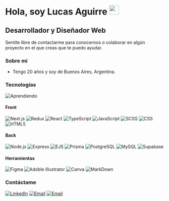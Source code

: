 <h1>Hola, soy Lucas Aguirre <img src="https://raw.githubusercontent.com/iampavangandhi/iampavangandhi/master/gifs/Hi.gif" width="30px"></h1>
<h2>Desarrollador y Diseñador Web</h2>

Sentite libre de contactarme para conocernos o colaborar en algún proyecto en el que creas que te puedo ayudar.

### Sobre mí

- Tengo 20 años y soy de Buenos Aires, Argentina.

### Tecnologías

![Aprendiendo](https://img.shields.io/badge/-Aprendiendo-333333?style=flat&label=%20%20%20&labelColor=orangered)

#### Front

![Next.js](https://img.shields.io/badge/-Next.js-333333?style=flat&logo=next.js)
![Redux](https://img.shields.io/badge/-Redux-333333?style=flat&logo=redux)
![React](https://img.shields.io/badge/-React-333333?style=flat&logo=react)
![TypeScript](https://img.shields.io/badge/-TypeScript-333333?style=flat&logo=typescript)
![JavaScript](https://img.shields.io/badge/-JavaScript-333333?style=flat&logo=javascript)
![SCSS](https://img.shields.io/badge/-SCSS-333333?style=flat&logo=SASS&logoColor=CE6B9E)
![CSS](https://img.shields.io/badge/-CSS-333333?style=flat&logo=CSS3&logoColor=1572B6)
![HTML5](https://img.shields.io/badge/-HTML5-333333?style=flat&logo=HTML5)

#### Back

![Node.js](https://img.shields.io/badge/-Node.js-333333?style=flat&logo=node.js)
![Express](https://img.shields.io/badge/-Express-333333?style=flat&logo=express)
![EJS](https://img.shields.io/badge/-EJS-333333?style=flat&logo=ejs)
![Prisma](https://img.shields.io/badge/-Prisma-333333?style=flat&logo=prisma)
![PostgreSQL](https://img.shields.io/badge/-PostgreSQL-333333?style=flat&logo=postgresql)
![MySQL](https://img.shields.io/badge/-MySQL-333333?style=flat&logo=mysql)
![Supabase](https://img.shields.io/badge/-Supabase-333333?style=flat&logo=supabase)

#### Herramientas

![Figma](https://img.shields.io/badge/-Figma-333333?style=flat&logo=figma)
![Adoble Illustrator](https://img.shields.io/badge/-Illustrator-333333?style=flat&logo=adobeillustrator)
![Canva](https://img.shields.io/badge/-Canva-333333?style=flat&logo=canva)
![MarkDown](https://img.shields.io/badge/-MarkDown-333333?style=flat&logo=markdown)

### Contáctame

<a href="https://www.linkedin.com/in/lucasagui2205/"><img alt="LinkedIn" src="https://img.shields.io/badge/LinkedIn-lucasagui2205-blue?style=flat-square&logo=linkedin"></a>
<a href="https://www.behance.net/lucasagui"> <img alt="Email" src="https://img.shields.io/badge/Behance-lucasagui-blue?style=flat-square&logo=behance"></a>
<a href="https://www.fiverr.com/lucasagui2205"> <img alt="Email" src="https://img.shields.io/badge/Fiver-lucasagui2205-blue?style=flat-square&logo=fiverr"></a>
